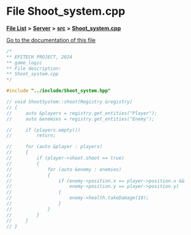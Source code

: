 

# File Shoot\_system.cpp

[**File List**](files.md) **>** [**Server**](dir_f6675a7e1cd1d6d7f6e5e9669ead62e8.md) **>** [**src**](dir_35da1b20ef5d00fba1377c2ea4ffeb70.md) **>** [**Shoot\_system.cpp**](Server_2src_2Shoot__system_8cpp.md)

[Go to the documentation of this file](Server_2src_2Shoot__system_8cpp.md)


```C++
/*
** EPITECH PROJECT, 2024
** game_logic
** File description:
** Shoot_system.cpp
*/

#include "../include/Shoot_system.hpp"

// void ShootSystem::shoot(Registry &registry)
// {
//     auto &players = registry.get_entities("Player");
//     auto &enemies = registry.get_entities("Enemy");

//     if (players.empty())
//         return;

//     for (auto &player : players)
//     {
//         if (player->shoot.shoot == true)
//         {
//             for (auto &enemy : enemies)
//             {
//                 if (enemy->position.x == player->position.x &&
//                     enemy->position.y == player->position.y)
//                 {
//                     enemy->health.takeDamage(10);
//                 }
//             }
//         }
//     }
// }
```



